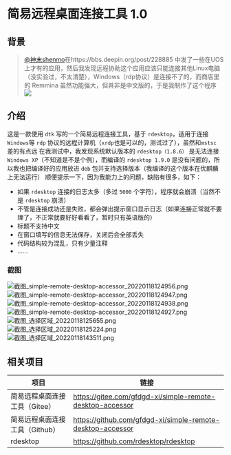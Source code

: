 # 简易远程桌面连接工具 1.0
## 背景

> [@神末shenmo](https://bbs.deepin.org/user/279750)在https://bbs.deepin.org/post/228885 中发了一些在UOS上才有的应用，然后我发现远程协助这个应用应该只能连接其他Linux电脑（没实验过，不太清楚），Windows（rdp协议）是连接不了的，而商店里的 Remmina 虽然功能强大，但并非是中文版的，于是我制作了这个程序
> ![](https://storage.deepin.org/thread/202112071502382593_%E5%9B%BE%E7%89%87.png)

## 介绍

这是一款使用 `dtk` 写的一个简易远程连接工具，基于 `rdesktop`，适用于连接`Windows`等 `rdp` 协议的远程计算机（`xrdp`也是可以的，测试过了），虽然和`mstsc` 差的有点远
在我测试中，我发现系统默认版本的 `rdesktop（1.8.6）` 是无法连接 `Windows XP`（不知道是不是个例），而编译的 `rdesktop 1.9.0` 是没有问题的，所以我也把编译好的应用放进 `deb` 包并支持选择版本（我编译的这个版本在优麒麟上无法运行）
顺便提示一下，因为我能力上的问题，缺陷有很多，如下：

+ 如果 `rdesktop` 连接的日志太多（多过 `5000` 个字符），程序就会崩溃（当然不是 `rdesktop` 崩溃）
+ 不管是连接成功还是失败，都会弹出提示窗口显示日志（如果连接正常就不要理了，不正常就要好好看看了，暂时只有英语版的）
+ 标题不支持中文
+ 在窗口填写的信息无法保存，关闭后会全部丢失
+ 代码结构较为混乱，只有少量注释
+ ……
  
### 截图
  
  ![截图_simple-remote-desktop-accessor_20220118124956.png](https://storage.deepin.org/thread/202201181412141466_截图_simple-remote-desktop-accessor_20220118124956.png)
  ![截图_simple-remote-desktop-accessor_20220118124947.png](https://storage.deepin.org/thread/202201181412131509_截图_simple-remote-desktop-accessor_20220118124947.png)
  ![截图_simple-remote-desktop-accessor_20220118124938.png](https://storage.deepin.org/thread/202201181412127276_截图_simple-remote-desktop-accessor_20220118124938.png)
  ![截图_simple-remote-desktop-accessor_20220118124927.png](https://storage.deepin.org/thread/202201181412124405_截图_simple-remote-desktop-accessor_20220118124927.png)
  ![截图_选择区域_20220118125655.png](https://storage.deepin.org/thread/202201181412102120_截图_选择区域_20220118125655.png)
  ![截图_选择区域_20220118125224.png](https://storage.deepin.org/thread/202201181412088240_截图_选择区域_20220118125224.png)
  ![截图_选择区域_20220118143511.png](https://storage.deepin.org/thread/202201181436064267_截图_选择区域_20220118143511.png)

## 相关项目
|项目|链接|
|-|-|
| 简易远程桌面连接工具（Gitee） | https://gitee.com/gfdgd-xi/simple-remote-desktop-accessor |
| 简易远程桌面连接工具（Github） | https://github.com/gfdgd-xi/simple-remote-desktop-accessor |
| rdesktop | https://github.com/rdesktop/rdesktop |
